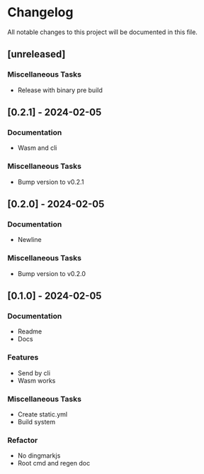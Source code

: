 # Changelog

All notable changes to this project will be documented in this file.

## [unreleased]

### Miscellaneous Tasks

- Release with binary pre build

## [0.2.1] - 2024-02-05

### Documentation

- Wasm and cli

### Miscellaneous Tasks

- Bump version to v0.2.1

## [0.2.0] - 2024-02-05

### Documentation

- Newline

### Miscellaneous Tasks

- Bump version to v0.2.0

## [0.1.0] - 2024-02-05

### Documentation

- Readme
- Docs

### Features

- Send by cli
- Wasm works

### Miscellaneous Tasks

- Create static.yml
- Build system

### Refactor

- No dingmarkjs
- Root cmd and regen doc

<!-- generated by git-cliff -->
